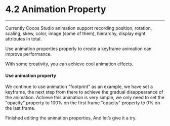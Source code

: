 # 4.2 Animation Property
---

Currently Cocos Studio animation support recording position, rotation, scaling, skew, color, image (some of them), hierarchy, display eight attributes in total.

Use animation properties properly to create a keyframe animation can improve performance.

With some creativity, you can achieve cool animation effects.

#### Use animation property

We continue to use animation "footprint" as an example, we have set a keyframe, the next step from there to achieve the gradual disappearance of the animation. Achieve this animation is very simple, we only need to set the "opacity" property to 100% on the first frame "opacity" property to 0% on the last frame.

Finished editing the animation properties, And let’s give it a try.

